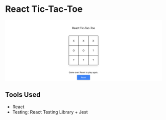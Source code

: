 # React Tic-Tac-Toe

<img src="./screenshot.png">

## Tools Used

* React
* Testing: React Testing Library + Jest
